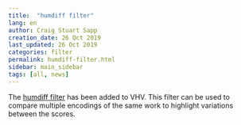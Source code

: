 ```yaml
---
title:  "humdiff filter"
lang: en
author: Craig Stuart Sapp
creation_date: 26 Oct 2019
last_updated: 26 Oct 2019
categories: filter
permalink: humdiff-filter.html
sidebar: main_sidebar
tags: [all, news]
---
```



The <a href="/filter/humdiff">humdiff filter</a> has been
added to VHV.  This filter can be used to compare multiple
encodings of the same work to highlight variations between
the scores.


